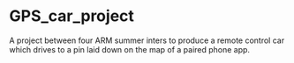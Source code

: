 # GPS_car_project
A project between four ARM summer inters to produce a remote control car which drives to a pin laid down on the map of a paired phone app.
